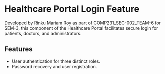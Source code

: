 # Healthcare Portal Login Feature

Developed by Rinku Mariam Roy as part of COMP231_SEC-002_TEAM-6 for SEM-3, this component of the Healthcare Portal facilitates secure login for patients, doctors, and administrators.

## Features

- User authentication for three distinct roles.
- Password recovery and user registration.



